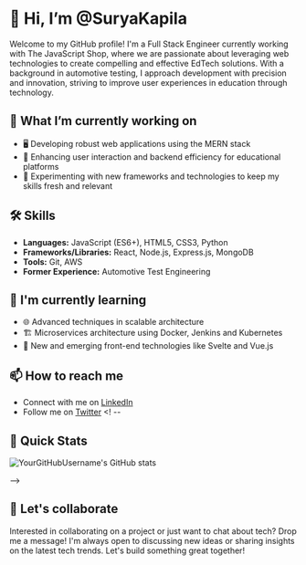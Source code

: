 

<!--
**suryakapila/suryakapila** is a ✨ _special_ ✨ repository because its `README.md` (this file) appears on your GitHub profile.

Here are some ideas to get you started:

- 🔭 I’m currently working on ...
- 🌱 I’m currently learning ...
- 👯 I’m looking to collaborate on ...
- 🤔 I’m looking for help with ...
- 💬 Ask me about ...
- 📫 How to reach me: ...
- 😄 Pronouns: ...
- ⚡ Fun fact: ...
-->

# 👋 Hi, I’m @SuryaKapila

Welcome to my GitHub profile! I'm a Full Stack Engineer currently working with The JavaScript Shop, where we are passionate about leveraging web technologies to create compelling and effective EdTech solutions. With a background in automotive testing, I approach development with precision and innovation, striving to improve user experiences in education through technology.

## 🌱 What I’m currently working on
- 🖥️ Developing robust web applications using the MERN stack
- 📘 Enhancing user interaction and backend efficiency for educational platforms
- 🧪 Experimenting with new frameworks and technologies to keep my skills fresh and relevant

## 🛠 Skills
- **Languages:** JavaScript (ES6+), HTML5, CSS3, Python
- **Frameworks/Libraries:** React, Node.js, Express.js, MongoDB
- **Tools:** Git, AWS
- **Former Experience:** Automotive Test Engineering

## 🎯 I'm currently learning
- 🌐 Advanced techniques in scalable architecture
- 🏗 Microservices architecture using Docker, Jenkins and Kubernetes
- 🚀 New and emerging front-end technologies like Svelte and Vue.js

## 📫 How to reach me
- Connect with me on [LinkedIn](https://www.linkedin.com/in/surya-prakash-rao-k-2941b75b/)
- Follow me on [Twitter](https://twitter.com/surya_kapila)
<! --
## 🚀 Quick Stats
![YourGitHubUsername's GitHub stats](https://github-readme-stats.vercel.app/api?username=suryakapila&show_icons=true&theme=radical)

-->

## 🤝 Let's collaborate
Interested in collaborating on a project or just want to chat about tech? Drop me a message! I'm always open to discussing new ideas or sharing insights on the latest tech trends. Let's build something great together!

<!---
YourGitHubUsername/YourGitHubUsername is a ✨ special ✨ repository because its `README.md` (this file) appears on your GitHub profile.
You can click the Preview link to take a look at your changes.
--->


